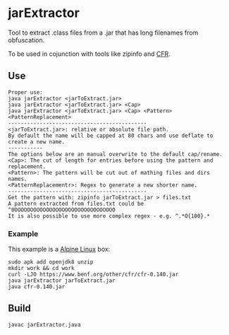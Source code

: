 # jarExtractor
Tool to extract .class files from a .jar that has long filenames from obfuscation.

To be used in cojunction with tools like zipinfo and [CFR](https://www.benf.org/other/cfr/).

## Use
```
Proper use:
java jarExtractor <jarToExtract.jar>
java jarExtractor <jarToExtract.jar> <Cap>
java jarExtractor <jarToExtract.jar> <Cap> <Pattern> <PatternReplacement>
--------------------------------------------
<jarToExtract.jar>: relative or absolute file path.
By default the name will be capped at 80 chars and use deflate to create a new name.
-----------
The options below are an manual overwrite to the default cap/rename.
<Cap>: The cut of length for entries before using the pattern and replacement.
<Pattern>: The pattern will be cut out of mathing files and dirs names.
<PatternReplacementr>: Regex to generate a new shorter name.
--------------------------------------------
Get the pattern with: zipinfo jarToExtract.jar > files.txt
A pattern extracted from files.txt could be ^0OOOOOOOOOOOOOOOOOOOOOOOOOOOOOOOO
It is also possible to use more complex regex - e.g. ^.*O{100}.*
```

### Example
This example is a [Alpine Linux](https://alpinelinux.org/) box:
```
sudo apk add openjdk8 unzip
mkdir work && cd work
curl -LJO https://www.benf.org/other/cfr/cfr-0.140.jar
java jarExtractor jarToExtract.jar
java cfr-0.140.jar
```

## Build
```
javac jarExtractor.java
```
